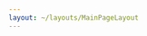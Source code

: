 ```yaml
---
layout: ~/layouts/MainPageLayout
---
```


<template v-slot:title>

## Secret Contributors

</template>

<slim-column>

<grid columns="4" class="logos-grid">

<grid-item name="Secret Foundation" tag="" tagTwo="" to="https://scrt.network/blog/introducing-secret-foundation/" src="contributors/image1.png">

</grid-item>

<grid-item name="Secret Nodes" tag="validator" tagTwo="developer" to="https://secretnodes.org/#/" src="contributors/image2.png">

</grid-item>

<grid-item name="Enigma" tag="developer" tagTwo="" to="https://www.enigma.co/" src="contributors/image3.png">

</grid-item>

<grid-item name="Chain of Secrets" tag="validator" tagTwo="developer" to="https://chainofsecrets.org/" src="contributors/image4.png">

</grid-item>

<grid-item name="Mathwallet" tag="wallet" tagTwo="validator" to="http://mathwallet.org/" src="contributors/image5.png">

</grid-item>

<grid-item name="Outlier" tag="fund" tagTwo="validator" to="https://outlierventures.io" src="contributors/image6.png">

</grid-item>

<grid-item name="Dokia Capital" tag="validator" tagTwo="" to="https://dokia.capital/" src="contributors/image7.png">

</grid-item>

<grid-item name="Citadel.one" tag="validator" tagTwo="" to="https://citadel.one" src="contributors/image8.png">

</grid-item>

<grid-item name="Fenbushi" tag="fund" tagTwo="" to="https://fenbushi.vc" src="contributors/image9.png">

</grid-item>

<grid-item name="Hashed" tag="fund" tagTwo="" to="https://hashed.com" src="contributors/image10.png">

</grid-item>

<grid-item name="B-Harvest" tag="validator" tagTwo="" to="https://bharvest.io" src="contributors/image11.png">

</grid-item>

<grid-item name="Chorus One" tag="validator" tagTwo="" to="https://chorus.one" src="contributors/image12.png">

</grid-item>

</grid>

</slim-column>

<slim-column class="back-to">

<back-button tag="Back to Ecosystem" to="/ecosystem/overview">

</back-button>

</slim-column>

<style lang="scss">
.logos-grid {
    @include respond-to("medium and down") {
        grid-template-columns: repeat(3, 1fr) !important;
    }
}
.back-to {
    width: auto;
    text-align: center;
    .back-button {
      display: inline-block;
      margin: 0 auto;
    }
    @include respond-to("medium and down") {
        width: 100%;
        .back-button {
            margin: unset;
            display: unset;
        }
    }
}
</style>
